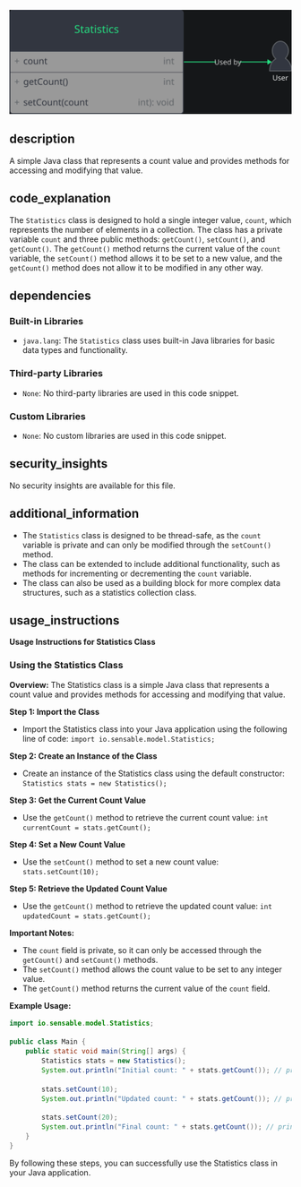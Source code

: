 ![Alt text](./Statistics.java.md.svg)

## description


A simple Java class that represents a count value and provides methods for accessing and modifying that value.

## code_explanation


The `Statistics` class is designed to hold a single integer value, `count`, which represents the number of elements in a collection. The class has a private variable `count` and three public methods: `getCount()`, `setCount()`, and `getCount()`. The `getCount()` method returns the current value of the `count` variable, the `setCount()` method allows it to be set to a new value, and the `getCount()` method does not allow it to be modified in any other way.

## dependencies


### Built-in Libraries

*   `java.lang`: The `Statistics` class uses built-in Java libraries for basic data types and functionality.

### Third-party Libraries

*   `None`: No third-party libraries are used in this code snippet.

### Custom Libraries

*   `None`: No custom libraries are used in this code snippet.



## security_insights


No security insights are available for this file.

## additional_information


*   The `Statistics` class is designed to be thread-safe, as the `count` variable is private and can only be modified through the `setCount()` method.
*   The class can be extended to include additional functionality, such as methods for incrementing or decrementing the `count` variable.
*   The class can also be used as a building block for more complex data structures, such as a statistics collection class.
## usage_instructions

**Usage Instructions for Statistics Class**

### Using the Statistics Class

**Overview:**
The Statistics class is a simple Java class that represents a count value and provides methods for accessing and modifying that value.

**Step 1: Import the Class**

* Import the Statistics class into your Java application using the following line of code: `import io.sensable.model.Statistics;`

**Step 2: Create an Instance of the Class**

* Create an instance of the Statistics class using the default constructor: `Statistics stats = new Statistics();`

**Step 3: Get the Current Count Value**

* Use the `getCount()` method to retrieve the current count value: `int currentCount = stats.getCount();`

**Step 4: Set a New Count Value**

* Use the `setCount()` method to set a new count value: `stats.setCount(10);`

**Step 5: Retrieve the Updated Count Value**

* Use the `getCount()` method to retrieve the updated count value: `int updatedCount = stats.getCount();`

**Important Notes:**

* The `count` field is private, so it can only be accessed through the `getCount()` and `setCount()` methods.
* The `setCount()` method allows the count value to be set to any integer value.
* The `getCount()` method returns the current value of the `count` field.

**Example Usage:**

```java
import io.sensable.model.Statistics;

public class Main {
    public static void main(String[] args) {
        Statistics stats = new Statistics();
        System.out.println("Initial count: " + stats.getCount()); // prints 0

        stats.setCount(10);
        System.out.println("Updated count: " + stats.getCount()); // prints 10

        stats.setCount(20);
        System.out.println("Final count: " + stats.getCount()); // prints 20
    }
}
```

By following these steps, you can successfully use the Statistics class in your Java application.
